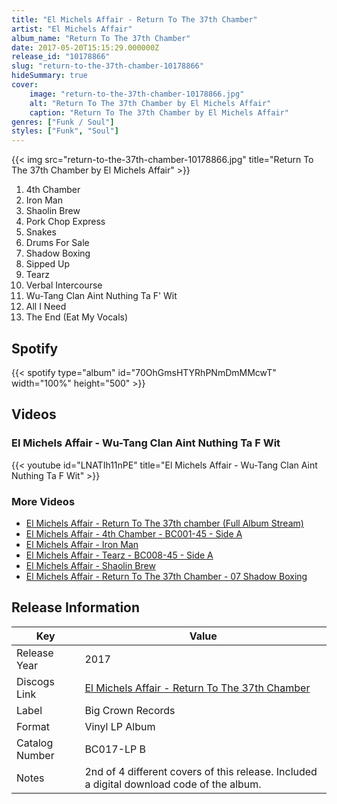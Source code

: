 ```yaml
---
title: "El Michels Affair - Return To The 37th Chamber"
artist: "El Michels Affair"
album_name: "Return To The 37th Chamber"
date: 2017-05-20T15:15:29.000000Z
release_id: "10178866"
slug: "return-to-the-37th-chamber-10178866"
hideSummary: true
cover:
    image: "return-to-the-37th-chamber-10178866.jpg"
    alt: "Return To The 37th Chamber by El Michels Affair"
    caption: "Return To The 37th Chamber by El Michels Affair"
genres: ["Funk / Soul"]
styles: ["Funk", "Soul"]
---
```


{{< img src="return-to-the-37th-chamber-10178866.jpg" title="Return To The 37th Chamber by El Michels Affair" >}}

<!-- section break -->

1. 4th Chamber
2. Iron Man
3. Shaolin Brew
4. Pork Chop Express
5. Snakes
6. Drums For Sale
7. Shadow Boxing
8. Sipped Up
9. Tearz
10. Verbal Intercourse
11. Wu-Tang Clan Aint Nuthing Ta F' Wit
12. All I Need
13. The End (Eat My Vocals)

<!-- section break -->


## Spotify
{{< spotify type="album" id="70OhGmsHTYRhPNmDmMMcwT" width="100%" height="500" >}}



## Videos
### El Michels Affair - Wu-Tang Clan Aint Nuthing Ta F Wit
{{< youtube id="LNATIh11nPE" title="El Michels Affair - Wu-Tang Clan Aint Nuthing Ta F Wit" >}}<br>

### More Videos

- [El Michels Affair - Return To The 37th chamber (Full Album Stream)](https://www.youtube.com/watch?v=KaIo14MUyfU)
- [El Michels Affair - 4th Chamber - BC001-45 - Side A](https://www.youtube.com/watch?v=dfzbkTiOB-E)
- [El Michels Affair - Iron Man](https://www.youtube.com/watch?v=g6Lk6YRS5b0)
- [El Michels Affair - Tearz - BC008-45 - Side A](https://www.youtube.com/watch?v=dvPYQHLZdUk)
- [El Michels Affair - Shaolin Brew](https://www.youtube.com/watch?v=AK5gDN8AfY0)
- [El Michels Affair -  Return To The 37th Chamber -  07 Shadow Boxing](https://www.youtube.com/watch?v=lvktFx3k4Ts)


## Release Information
|  Key           | Value                                                |
| ---------------| ---------------------------------------------------- |
| Release Year   | 2017                                   |
| Discogs Link   | [El Michels Affair - Return To The 37th Chamber](https://www.discogs.com/release/10178866-El-Michels-Affair-Return-To-The-37th-Chamber) |
| Label          | Big Crown Records |
| Format         | Vinyl LP Album |
| Catalog Number | BC017-LP B |
| Notes | 2nd of 4 different covers of this release.  Included a digital download code of the album. |